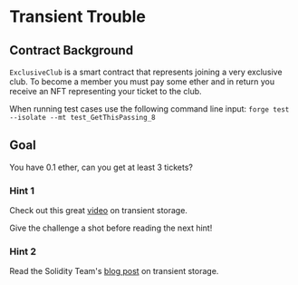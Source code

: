 # Transient Trouble

## Contract Background
`ExclusiveClub` is a smart contract that represents joining a very exclusive club. To become a member you must pay some ether and in return you receive an NFT representing your ticket to the club.

When running test cases use the following command line input: `forge test --isolate --mt test_GetThisPassing_8` 

## Goal
You have 0.1 ether, can you get at least 3 tickets?

### Hint 1
Check out this great [video](https://www.youtube.com/watch?v=0-hiB5I39Mk&t=353s&ab_channel=SmartContractProgrammer) on transient storage.

Give the challenge a shot before reading the next hint!

### Hint 2
Read the Solidity Team's [blog post](https://soliditylang.org/blog/2024/01/26/transient-storage/) on transient storage.
